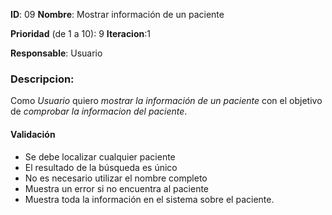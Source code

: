 **ID**: 09 
**Nombre**: Mostrar información de un paciente

**Prioridad** (de 1 a 10): 9 
**Iteracion**:1

**Responsable**: Usuario

### Descripcion:

Como *Usuario* quiero *mostrar la información de un paciente* con el objetivo de *comprobar la informacion del paciente*.

#### Validación 

* Se debe localizar cualquier paciente
* El resultado de la búsqueda es único
* No es necesario utilizar el nombre completo
* Muestra un error si no encuentra al paciente
* Muestra toda la información en el sistema sobre el paciente.